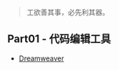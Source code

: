> 工欲善其事，必先利其器。
## Part01 - 代码编辑工具 ##
* [Dreamweaver](http://www.imooc.com/learn/39 "前端开发工具技巧介绍—DW篇")
